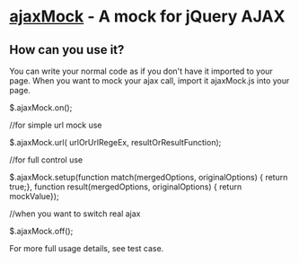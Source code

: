 [ajaxMock](http://semanticsworks.com/) - A mock for jQuery AJAX
==================================================

How can you use it?
--------------------------------------

You can write your normal code as if you don't have it imported to your page. When you want to
mock your ajax call, import it ajaxMock.js into your page.


$.ajaxMock.on();

//for simple url mock use

$.ajaxMock.url( urlOrUrlRegeEx, resultOrResultFunction);

//for full control use

$.ajaxMock.setup(function match(mergedOptions, originalOptions) { return true;},
function result(mergedOptions, originalOptions) { return mockValue});

//when you want to switch real ajax

$.ajaxMock.off();

For more full usage details, see test case.